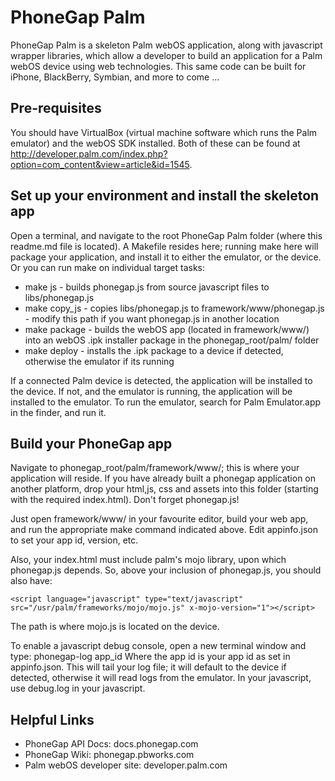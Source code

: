 PhoneGap Palm
=====================================================
PhoneGap Palm is a skeleton Palm webOS application, along with javascript wrapper libraries, which allow a developer to build an application for a Palm webOS device using web technologies. This same code can be built for iPhone, BlackBerry, Symbian, and more to come ...


Pre-requisites
-----------------------------------------------------
You should have VirtualBox (virtual machine software which runs the Palm emulator) and the webOS SDK installed. Both of these can be found at http://developer.palm.com/index.php?option=com_content&view=article&id=1545.


Set up your environment and install the skeleton app
-----------------------------------------------------
Open a terminal, and navigate to the root PhoneGap Palm folder (where this readme.md file is located). A Makefile resides here; running make here will package your application, and install it to either the emulator, or the device. Or you can run make on individual target tasks:

   - make js - builds phonegap.js from source javascript files to libs/phonegap.js
   - make copy_js - copies libs/phonegap.js to framework/www/phonegap.js - modify this path if you want phonegap.js in another location
   - make package - builds the webOS app (located in framework/www/) into an webOS .ipk installer package in the phonegap_root/palm/ folder
   - make deploy - installs the .ipk package to a device if detected, otherwise the emulator if its running 

If a connected Palm device is detected, the application will be installed to the device. If not, and the emulator is running, the application will be installed to the emulator. To run the emulator, search for Palm Emulator.app in the finder, and run it. 


Build your PhoneGap app
-----------------------------------------------------
Navigate to phonegap_root/palm/framework/www/; this is where your application will reside. If you have already built a phonegap application on another platform, drop your html,js, css and assets into this folder (starting with the required index.html). Don't forget phonegap.js!

Just open framework/www/ in your favourite editor, build your web app, and run the appropriate make command indicated above. Edit appinfo.json to set your app id, version, etc.

Also, your index.html must include palm's mojo library, upon which phonegap.js depends. So, above your inclusion of phonegap.js, you should also have:

  `<script language="javascript" type="text/javascript" src="/usr/palm/frameworks/mojo/mojo.js" x-mojo-version="1"></script>`

The path is where mojo.js is located on the device.

To enable a javascript debug console, open a new terminal window and type: phonegap-log app_id
Where the app id is your app id as set in appinfo.json.
This will tail your log file; it will default to the device if detected, otherwise it will read logs from the emulator.
In your javascript, use debug.log in your javascript.


Helpful Links
-----------------------------------------------------
  - PhoneGap API Docs: 			docs.phonegap.com
  - PhoneGap Wiki: 				phonegap.pbworks.com
  - Palm webOS developer site: 	developer.palm.com
